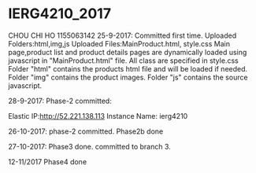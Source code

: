 # IERG4210_2017
CHOU CHI HO
1155063142
25-9-2017:
Committed first time.
Uploaded Folders:html,img,js
Uploaded Files:MainProduct.html, style.css
Main page,product list and product details pages are dynamically loaded using javascript in "MainProduct.html" file.
All class are specified in style.css
Folder "html" contains the products html file and will be loaded if needed.
Folder "img" contains the product images.
Folder "js" contains the source javascript.

28-9-2017: Phase-2 committed:

Elastic IP:http://52.221.138.113 Instance Name: ierg4210

26-10-2017: phase-2 committed. Phase2b done

27-10-2017:
Phase3 done. committed to branch 3.

12-11/2017
Phase4 done
